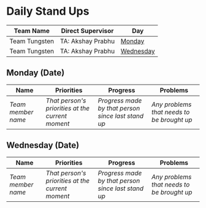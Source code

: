 # Daily Stand Ups

| Team Name | Direct Supervisor | Day |
| - | - | - |
| Team Tungsten | TA: Akshay Prabhu | [Monday]() |
| Team Tungsten | TA: Akshay Prabhu | [Wednesday]() |

## Monday (Date)

| Name | Priorities | Progress | Problems |
| - | - | - | - |
| *Team member name* | *That person's priorities at the current moment* | *Progress made by that person since last stand up* | *Any problems that needs to be brought up* |

## Wednesday (Date)

| Name | Priorities | Progress | Problems |
| - | - | - | - |
| *Team member name* | *That person's priorities at the current moment* | *Progress made by that person since last stand up* | *Any problems that needs to be brought up* |
